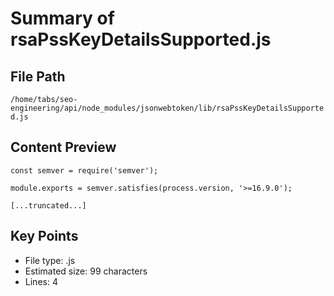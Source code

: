 # Summary of rsaPssKeyDetailsSupported.js
  
## File Path
`/home/tabs/seo-engineering/api/node_modules/jsonwebtoken/lib/rsaPssKeyDetailsSupported.js`

## Content Preview
```
const semver = require('semver');

module.exports = semver.satisfies(process.version, '>=16.9.0');

[...truncated...]
```

## Key Points
- File type: .js
- Estimated size: 99 characters
- Lines: 4
